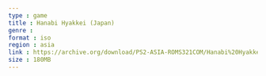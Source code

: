 ```yaml
---
type : game
title : Hanabi Hyakkei (Japan)
genre : 
format : iso
region : asia
link : https://archive.org/download/PS2-ASIA-ROMS321COM/Hanabi%20Hyakkei%20%28Japan%29.7z
size : 180MB
---
```

